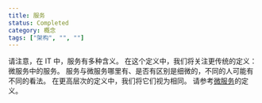 ```yaml
---
title: 服务
status: Completed
category: 概念
tags: ["架构", "", ""]
---
```


请注意，在 IT 中，服务有多种含义。
在这个定义中，我们将关注更传统的定义：微服务中的服务。
服务与微服务哪里有、是否有区别是细微的，不同的人可能有不同的看法。
在更高层次的定义中，我们将它们视为相同。
请参考[微服务](/zh-cn/microservices/)的定义。
